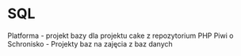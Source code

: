 # SQL

Platforma - projekt bazy dla projektu cake z repozytorium PHP
Piwi o Schronisko - Projekty baz na zajęcia z baz danych
